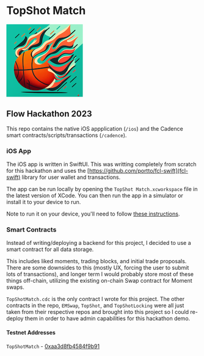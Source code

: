 # TopShot Match

![TopShot Match logo](/bball.png?raw=true)

## Flow Hackathon 2023

This repo contains the native iOS appplication (`/ios`) and the Cadence smart contracts/scripts/transactions (`/cadence`).

### iOS App

The iOS app is written in SwiftUI. This was writting completely from scratch for this hackathon
and uses the [https://github.com/portto/fcl-swift](fcl-swift) library for user wallet and transactions.

The app can be run locally by opening the `TopShot Match.xcworkspace` file in the latest
version of XCode. You can then run the app in a simulator or install it to your device to run.

Note to run it on your device, you'll need to follow [these instructions](https://www.twilio.com/blog/2018/07/how-to-test-your-ios-application-on-a-real-device.html).

### Smart Contracts

Instead of writing/deploying a backend for this project, I decided to use a smart contract for all data storage.

This includes liked moments, trading blocks, and initial trade proposals. There are some downsides
to this (mostly UX, forcing the user to submit lots of transactions), and longer term I would
probably store most of these things off-chain, utilizing the existing on-chain Swap contract for
Moment swaps.

`TopShotMatch.cdc` is the only contract I wrote for this project. The other contracts in the repo,
`EMSwap`, `TopShot`, and `TopShotLocking` were all just taken from their respective repos and brought
into this project so I could re-deploy them in order to have admin capabilities for this
hackathon demo.

#### Testnet Addresses

`TopShotMatch` - [0xaa3d8fb4584f9b91](https://testnet.flowscan.org/account/0xaa3d8fb4584f9b91)
